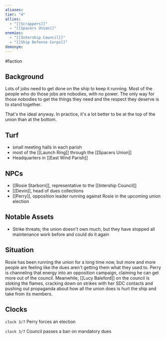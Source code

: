 ```yaml
---
aliases: 
tier: "4"
allies:
  - "[[Scrappers]]"
  - "[[Spacers Union]]"
enemies:
  - "[[Intership Council]]"
  - "[[Ship Defense Corps]]"
demonym: 
---
```

#faction

## Background
Lots of jobs need to get done on the ship to keep it running. Most of the people who do those jobs are nobodies, with no power. The only way for those nobodies to get the things they need and the respect they deserve is to stand together. 

That's the ideal anyway. In practice, it's a lot better to be at the top of the union than at the bottom.
## Turf
- small meeting halls in each parish
- most of the [[Launch Ring]] through the [[Spacers Union]]
- Headquarters in [[East Wind Parish]]

## NPCs
- [[Rosie Starborn]], representative to the [[Intership Council]]
- [[Devin]], head of dues collections
- [[Perry]], opposition leader running against Rosie in the upcoming union election

## Notable Assets
- Strike threats; the union doesn't own much, but they have stopped all maintenance work before and could do it again

## Situation

Rosie has been running the union for a long time now, but more and more people are feeling like the dues aren't getting them what they used to. Perry is channeling that energy into an opposition campaign, claiming he can get more out of the council. Meanwhile, [[Lucy Baleford]] on the council is stoking the flames, cracking down on strikes with her SDC contacts and pushing out propaganda about how all the union does is hurt the ship and take from its members.

## Clocks

`clock 3/7` Perry forces an election

`clock 3/7` Council passes a ban on mandatory dues